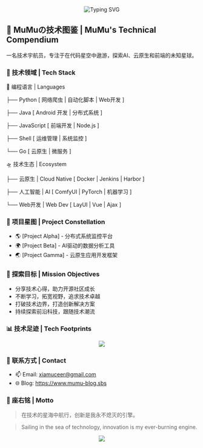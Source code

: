 <div align="center">
    <img src="https://readme-typing-svg.herokuapp.com?font=Fira+Code&pause=1000&color=2C9CF0&random=false&width=435&lines=探索浩瀚技术星空;Exploring+the+Galactic+Frontiers+of+Technology" alt="Typing SVG" />
</div>

## 🌌 MuMuの技术图鉴 | MuMu's Technical Compendium

一名技术宇航员，专注于在代码星空中遨游，探索AI、云原生和前端的未知星球。

### 🚀 技术领域 | Tech Stack

🌟 编程语言 | Languages

├── Python [ 网络爬虫 | 自动化脚本 | Web开发 ]

├── Java [ Android 开发 | 分布式系统 ]

├── JavaScript [ 前端开发 | Node.js ]

├── Shell [ 运维管理 | 系统监控 ]

└── Go [ 云原生 | 微服务 ]

🛸 技术生态 | Ecosystem

├── 云原生 | Cloud Native [ Docker | Jenkins | Harbor ]

├── 人工智能 | AI [ ComfyUI | PyTorch | 机器学习 ]

└── Web开发 | Web Dev [ LayUI | Vue | Ajax  ]


### 🌠 项目星图 | Project Constellation

- 🌎 [Project Alpha] - 分布式系统监控平台
- 🌍 [Project Beta]  - AI驱动的数据分析工具
- 🌏 [Project Gamma] - 云原生应用开发框架

### 🎯 探索目标 | Mission Objectives

- 分享技术心得，助力开源社区成长
- 不断学习，拓宽视野，追求技术卓越
- 打破技术边界，打造创新解决方案
- 持续探索前沿科技，跟随技术潮流

### 📊 技术足迹 | Tech Footprints

<div align="center">
    <img src="https://github-readme-stats.vercel.app/api?username=xiamuceer-j&show_icons=true&theme=tokyonight" />
</div>

### 🌌 联系方式 | Contact

- 📫 Email: xiamuceer@gmail.com
- 🌐 Blog: https://www.mumu-blog.sbs

### 🌟 座右铭 | Motto

> 在技术的星海中航行，创新是我永不熄灭的引擎。

> Sailing in the sea of technology, innovation is my ever-burning engine.

<div align="center">
    <img src="https://github-profile-trophy.vercel.app/?username=xiamuceer-j&theme=nord&column=7" />
</div>

